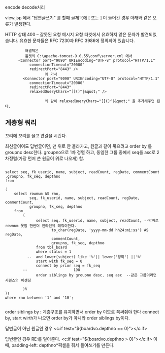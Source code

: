 encode
decode처리

view.jsp 에서 "답변글쓰기" 를 할때 글제목에 [ 또는 ] 이 들어간 경우 아래와 같은 오류가 발생한다.
                
HTTP 상태 400 – 잘못된 요청
메시지 요청 타겟에서 유효하지 않은 문자가 발견되었습니다. 유효한 문자들은 RFC 7230과 RFC 3986에 정의되어 있습니다.
             
             해결책은 
             톰캣의 C:\apache-tomcat-9.0.55\conf\server.xml 에서 
          <Connector port="9090" URIEncoding="UTF-8" protocol="HTTP/1.1"
               connectionTimeout="20000"
               redirectPort="8443" /> 
                      에 가서
            <Connector port="9090" URIEncoding="UTF-8" protocol="HTTP/1.1"
               connectionTimeout="20000"
               redirectPort="8443"
               relaxedQueryChars="[]()^|&quot;" />  
                     
                      와 같이 relaxedQueryChars="[]()^|&quot;" 을 추가해주면 된다.    



<h2>계층형 쿼리</h2>
꼬리에 꼬리를 물고 연결을 시킨다.

최신글이여도 답변글이면, 맨 위로 안 올라가고, 원글과 같이 묶으려고 order by 를 groupno desc한다.
groupno으로 1차 정렬 하고, 동일한 그룹 중에서 seq를 asc로 2차정렬(가장 먼저 쓴 원글이 위로 나오게) 함.

```

select seq, fk_userid, name, subject, readCount, regDate, commentCount ,groupno, fk_seq, depthno
from 

(
    select rownum AS rno,
           seq, fk_userid, name, subject, readCount, regDate, commentCount, 
           groupno, fk_seq, depthno
    from 
        (
              select seq, fk_userid, name, subject, readCount, --막바로 rownum 못함 한번더 인라인뷰 해줘야한다.
                     to_char(regDate, 'yyyy-mm-dd hh24:mi:ss') AS regDate, 
                     commentCount,
                     groupno, fk_seq, depthno
              from tbl_board
              where status = 1
          --  and lower(subject) like '%'|| lower('정화') ||'%'
              start with fk_seq = 0
              connect by prior seq = fk_seq
        --                     198
              order siblings by groupno desc, seq asc  --같은 그룹이라면 시퀀스의 어센딩
            
        )V
)T
where rno between '1' and '10';


```


order siblings by : 계층구조를 유지하면서 order by 이므로 꼭써줘야 한다
connect by, start wirth가 나오면 order by가 아니라 order siblings by이다.

답변글이 아닌 원글인 경우
<c:if test="${boardvo.depthno == 0}"></c:if>

답변글인 경우  RE:를 달아준다.
<c:if test="${boardvo.depthno > 0}"></c:if>
이때, padding-left: depthno*픽셀을 줘서 들여쓰기를 만든다.

